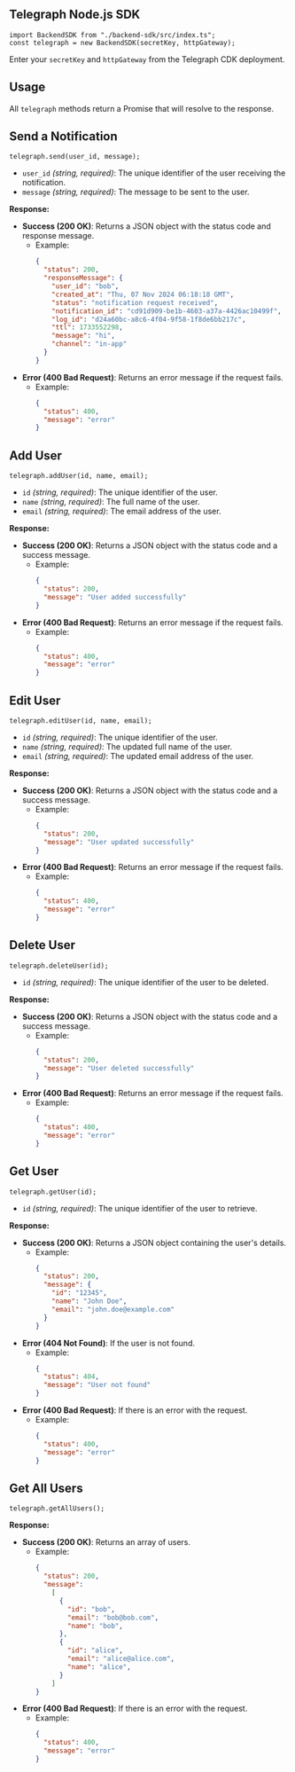 ## Telegraph Node.js SDK
```
import BackendSDK from "./backend-sdk/src/index.ts";
const telegraph = new BackendSDK(secretKey, httpGateway);
```
Enter your `secretKey` and `httpGateway` from the Telegraph CDK deployment.

## Usage

All `telegraph` methods return a Promise that will resolve to the response.

## Send a Notification
```
telegraph.send(user_id, message);
```
  - `user_id` _(string, required)_: The unique identifier of the user receiving the notification.
  - `message` _(string, required)_: The message to be sent to the user.

**Response:**
  - **Success (200 OK)**: Returns a JSON object with the status code and response message.
    - Example:
      ```json
      {
        "status": 200,
        "responseMessage": {
          "user_id": "bob",
          "created_at": "Thu, 07 Nov 2024 06:18:18 GMT",
          "status": "notification request received",
          "notification_id": "cd91d909-be1b-4603-a37a-4426ac10499f",
          "log_id": "d24a60bc-a8c6-4f04-9f58-1f8de6bb217c",
          "ttl": 1733552298,
          "message": "hi",
          "channel": "in-app"
        }
      }
      ```
  - **Error (400 Bad Request)**: Returns an error message if the request fails.
    - Example:
      ```json
      {
        "status": 400,
        "message": "error"
      }
      ```
      
## Add User
```
telegraph.addUser(id, name, email);
```
  - `id` _(string, required)_: The unique identifier of the user.
  - `name` _(string, required)_: The full name of the user.
  - `email` _(string, required)_: The email address of the user.

**Response:**
  - **Success (200 OK)**: Returns a JSON object with the status code and a success message.
    - Example:
      ```json
      {
        "status": 200,
        "message": "User added successfully"
      }
      ```
  - **Error (400 Bad Request)**: Returns an error message if the request fails.
    - Example:
      ```json
      {
        "status": 400,
        "message": "error"
      }
      ```

## Edit User
```
telegraph.editUser(id, name, email);
```
  - `id` _(string, required)_: The unique identifier of the user.
  - `name` _(string, required)_: The updated full name of the user.
  - `email` _(string, required)_: The updated email address of the user.

**Response:**
  - **Success (200 OK)**: Returns a JSON object with the status code and a success message.
    - Example:
      ```json
      {
        "status": 200,
        "message": "User updated successfully"
      }
      ```
  - **Error (400 Bad Request)**: Returns an error message if the request fails.
    - Example:
      ```json
      {
        "status": 400,
        "message": "error"
      }
      ```

## Delete User
```
telegraph.deleteUser(id);
```
  - `id` _(string, required)_: The unique identifier of the user to be deleted.

**Response:**
  - **Success (200 OK)**: Returns a JSON object with the status code and a success message.
    - Example:
      ```json
      {
        "status": 200,
        "message": "User deleted successfully"
      }
      ```
  - **Error (400 Bad Request)**: Returns an error message if the request fails.
    - Example:
      ```json
      {
        "status": 400,
        "message": "error"
      }
      ```

## Get User
```
telegraph.getUser(id);
```
  - `id` _(string, required)_: The unique identifier of the user to retrieve.

**Response:**
  - **Success (200 OK)**: Returns a JSON object containing the user's details.
    - Example:
      ```json
      {
        "status": 200,
        "message": {
          "id": "12345",
          "name": "John Doe",
          "email": "john.doe@example.com"
        }
      }
      ```
  - **Error (404 Not Found)**: If the user is not found.
    - Example:
      ```json
      {
        "status": 404,
        "message": "User not found"
      }
      ```
  - **Error (400 Bad Request)**: If there is an error with the request.
    - Example:
      ```json
      {
        "status": 400,
        "message": "error"
      }
      ```

## Get All Users
```
telegraph.getAllUsers();
```

**Response:**
  - **Success (200 OK)**: Returns an array of users.
    - Example:
      ```json
      {
        "status": 200,
        "message":
          [
            {
              "id": "bob",
              "email": "bob@bob.com",
              "name": "bob",
            },
            {
              "id": "alice",
              "email": "alice@alice.com",
              "name": "alice",
            }
          ]
      }
      ```
  - **Error (400 Bad Request)**: If there is an error with the request.
    - Example:
      ```json
      {
        "status": 400,
        "message": "error"
      }
      ```

